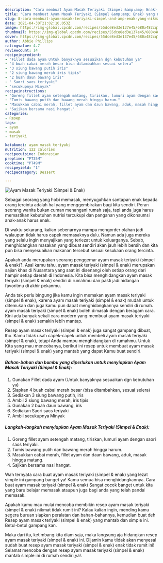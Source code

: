 ```yaml
---
description: "Cara membuat Ayam Masak Teriyaki (Simpel &amp;amp; Enak) yang nikmat dan Mudah Dibuat"
title: "Cara membuat Ayam Masak Teriyaki (Simpel &amp;amp; Enak) yang nikmat dan Mudah Dibuat"
slug: 8-cara-membuat-ayam-masak-teriyaki-simpel-and-amp-enak-yang-nikmat-dan-mudah-dibuat
date: 2021-04-30T21:02:10.053Z
image: https://img-global.cpcdn.com/recipes/55dce8ed3e137e45/680x482cq70/ayam-masak-teriyaki-simpel-enak-foto-resep-utama.jpg
thumbnail: https://img-global.cpcdn.com/recipes/55dce8ed3e137e45/680x482cq70/ayam-masak-teriyaki-simpel-enak-foto-resep-utama.jpg
cover: https://img-global.cpcdn.com/recipes/55dce8ed3e137e45/680x482cq70/ayam-masak-teriyaki-simpel-enak-foto-resep-utama.jpg
author: Abbie Phillips
ratingvalue: 4.7
reviewcount: 14
recipeingredient:
- "Fillet dada ayam Untuk banyaknya sesuaikan dgn kebutuhan ya"
- "4 buah cabai merah besar bisa ditambahkan sesuai selera"
- "3 siung bawang putih iris"
- "2 siung bawang merah iris tipis"
- "2 buah daun bawang iris"
- " Saori saos teriyaki"
- "secukupnya Minyak"
recipeinstructions:
- "Goreng fillet ayam setengah matang, tiriskan, lumuri ayam dengan saori saos teriyaki."
- "Tumis bawang putih dan bawang merah hingga harum."
- "Masukkan cabai merah, fillet ayam dan daun bawang, aduk, masak hingga matang."
- "Sajikan bersama nasi hangat."
categories:
- Resep
tags:
- ayam
- masak
- teriyaki

katakunci: ayam masak teriyaki 
nutrition: 122 calories
recipecuisine: Indonesian
preptime: "PT35M"
cooktime: "PT49M"
recipeyield: "1"
recipecategory: Dessert

---
```



![Ayam Masak Teriyaki (Simpel &amp; Enak)](https://img-global.cpcdn.com/recipes/55dce8ed3e137e45/680x482cq70/ayam-masak-teriyaki-simpel-enak-foto-resep-utama.jpg)

Sebagai seorang yang hobi memasak, menyuguhkan santapan enak kepada orang tercinta adalah hal yang menggembirakan bagi kita sendiri. Peran seorang  wanita bukan cuman menangani rumah saja, tapi anda juga harus memastikan kebutuhan nutrisi tercukupi dan panganan yang dikonsumsi anak-anak harus enak.

Di waktu  sekarang, kalian sebenarnya mampu mengorder olahan jadi walaupun tidak harus capek memasaknya dulu. Namun ada juga mereka yang selalu ingin menyajikan yang terlezat untuk keluarganya. Sebab, menghidangkan masakan yang dibuat sendiri akan jauh lebih bersih dan kita pun bisa menyesuaikan makanan tersebut sesuai kesukaan orang tercinta. 



Apakah anda merupakan seorang penggemar ayam masak teriyaki (simpel &amp; enak)?. Asal kamu tahu, ayam masak teriyaki (simpel &amp; enak) merupakan sajian khas di Nusantara yang saat ini disenangi oleh setiap orang dari hampir setiap daerah di Indonesia. Kita bisa menghidangkan ayam masak teriyaki (simpel &amp; enak) sendiri di rumahmu dan pasti jadi hidangan favoritmu di akhir pekanmu.

Anda tak perlu bingung jika kamu ingin memakan ayam masak teriyaki (simpel &amp; enak), karena ayam masak teriyaki (simpel &amp; enak) mudah untuk ditemukan dan juga kamu pun dapat menghidangkannya sendiri di rumah. ayam masak teriyaki (simpel &amp; enak) boleh dimasak dengan beragam cara. Kini ada banyak sekali cara modern yang membuat ayam masak teriyaki (simpel &amp; enak) semakin lebih mantap.

Resep ayam masak teriyaki (simpel &amp; enak) juga sangat gampang dibuat, lho. Kamu tidak usah capek-capek untuk membeli ayam masak teriyaki (simpel &amp; enak), tetapi Anda mampu menghidangkan di rumahmu. Untuk Kita yang mau mencobanya, berikut ini resep untuk membuat ayam masak teriyaki (simpel &amp; enak) yang mantab yang dapat Kamu buat sendiri.

<!--inarticleads1-->

##### Bahan-bahan dan bumbu yang diperlukan untuk menyiapkan Ayam Masak Teriyaki (Simpel &amp; Enak):

1. Gunakan Fillet dada ayam (Untuk banyaknya sesuaikan dgn kebutuhan ya)
1. Siapkan 4 buah cabai merah besar (bisa ditambahkan, sesuai selera)
1. Sediakan 3 siung bawang putih, iris
1. Ambil 2 siung bawang merah, iris tipis
1. Gunakan 2 buah daun bawang, iris
1. Sediakan  Saori saos teriyaki
1. Ambil secukupnya Minyak




<!--inarticleads2-->

##### Langkah-langkah menyiapkan Ayam Masak Teriyaki (Simpel &amp; Enak):

1. Goreng fillet ayam setengah matang, tiriskan, lumuri ayam dengan saori saos teriyaki.
1. Tumis bawang putih dan bawang merah hingga harum.
1. Masukkan cabai merah, fillet ayam dan daun bawang, aduk, masak hingga matang.
1. Sajikan bersama nasi hangat.




Wah ternyata cara buat ayam masak teriyaki (simpel &amp; enak) yang lezat simple ini gampang banget ya! Kamu semua bisa menghidangkannya. Cara buat ayam masak teriyaki (simpel &amp; enak) Sangat cocok banget untuk kita yang baru belajar memasak ataupun juga bagi anda yang telah pandai memasak.

Apakah kamu mau mulai mencoba membikin resep ayam masak teriyaki (simpel &amp; enak) nikmat tidak rumit ini? Kalau kalian ingin, mending kamu segera buruan siapkan peralatan dan bahan-bahannya, kemudian buat deh Resep ayam masak teriyaki (simpel &amp; enak) yang mantab dan simple ini. Betul-betul gampang kan. 

Maka dari itu, ketimbang kita diam saja, maka langsung aja hidangkan resep ayam masak teriyaki (simpel &amp; enak) ini. Dijamin kamu tiidak akan menyesal sudah buat resep ayam masak teriyaki (simpel &amp; enak) enak tidak rumit ini! Selamat mencoba dengan resep ayam masak teriyaki (simpel &amp; enak) mantab simple ini di rumah sendiri,ya!.

